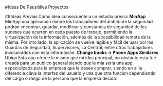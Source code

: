 #Ideas De Pausibiles Proyectos

##Ideas Previas
Como idea consecuente a un estudio previo:
**MinApp**
MinApp una aplicación donde los trabajadores del ámbito de la seguridad podrán encontrar, guardar, modificar y
constancia de seguridad de los sucesos que ocurren en cada puesto de trabajo, permitiendo la virtualización de la
información, además de la accesibilidad remota de la misma. Por otro lado, la aplicación se vuelve legible y fácil de
usar por los Guardas de Seguridad, Supervisores, La Central, entre otros trabajadores involucrados con esta
información.
**Change books -> Phone**
**Apps Similares**
Ubiqo 
Esta app ofrece lo mismo que mi idea principal, no obstante esta fue creada para un publico general siendo que la mia seria una app especializada para la empresa que la desee comprar, siendo en si la diferencia clave la interfaz del usuario y una que otra funcion dependiendo del cargo o rango de la persona que la empresa decida.
